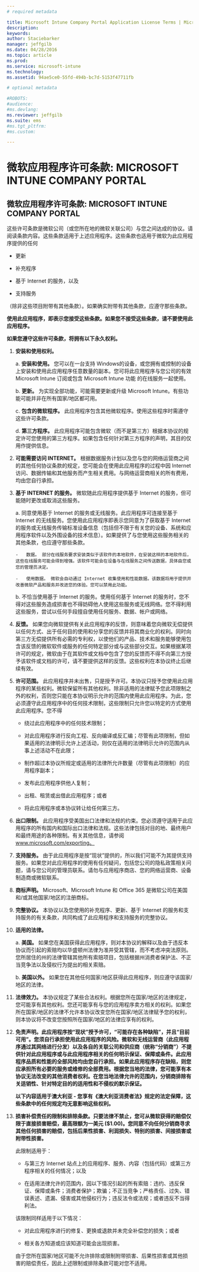 ```yaml
---
# required metadata

title: Microsoft Intune Company Portal Application License Terms | Microsoft Intune
description:
keywords:
author: Staciebarker
manager: jeffgilb
ms.date: 04/28/2016
ms.topic: article
ms.prod:
ms.service: microsoft-intune
ms.technology:
ms.assetid: 94ae5ce0-55fd-494b-bc7d-5153f47711fb

# optional metadata

#ROBOTS:
#audience:
#ms.devlang:
ms.reviewer: jeffgilb
ms.suite: ems
#ms.tgt_pltfrm:
#ms.custom:

---
```


# 微软应用程序许可条款: MICROSOFT INTUNE COMPANY PORTAL

## 微软应用程序许可条款: MICROSOFT INTUNE COMPANY PORTAL
这些许可条款是微软公司（或您所在地的微软关联公司）与您之间达成的协议。请阅读条款内容。这些条款适用于上述应用程序。这些条款也适用于微软为此应用程序提供的任何

-   更新

-   补充程序

-   基于 Internet 的服务，以及

-   支持服务

（除非这些项目附带有其他条款）。如果确实附带有其他条款，应遵守那些条款。

**使用此应用程序，即表示您接受这些条款。如果您不接受这些条款，请不要使用此应用程序。**

**如果您遵守这些许可条款，将拥有以下永久权利。**

1.  **安装和使用权利。**

    a.  **安装和使用。** 您可以在一台支持 Windows的设备，或您拥有或控制的设备上安装和使用此应用程序任意数量的副本。您可将此应用程序与您公司的有效 Microsoft Intune 订阅或包含 Microsoft Intune 功能 的在线服务一起使用。

    b.  **更新。** 为实现全部功能，可能需要更新或升级 Microsoft Intune。有些功能可能并非在所有国家/地区都可用。

    c.  **包含的微软程序。** 此应用程序包含其他微软程序。使用这些程序时需遵守这些许可条款。

    d.  **第三方程序。** 此应用程序可能包含微软（而不是第三方）根据本协议的规定许可您使用的第三方程序。如果包含任何针对第三方程序的声明，其目的仅用作提供信息。

2.  **可能需要访问 INTERNET。** 根据数据服务计划以及您与您的网络运营商之间的其他任何协议条款的规定，您可能会在使用此应用程序的过程中因 Internet 访问、数据传输和其他服务而产生相关费用。与网络运营商相关的所有费用，均由您自行承担。

3.  **基于 INTERNET 的服务。** 微软随此应用程序提供基于 Internet 的服务，但可能随时更改或取消这些服务。

    a.  同意使用基于 Internet 的服务或无线服务。此应用程序可连接至基于 Internet 的无线服务。您使用此应用程序即表示您同意为了获取基于 Internet 的服务或无线服务传输标准设备信息（包括但不限于有关您的设备、系统和应用程序软件以及外围设备的技术信息）。如果提供了与您使用这些服务相关的其他条款，也应遵守那些条款。

        -   数据。 部分在线服务要求安装类似于该软件的本地软件，在安装这样的本地软件后，这些在线服务可能会得到增强。该软件可能会在设备与在线服务之间传送数据，具体由您或您的管理员决定。

        -   使用数据。 微软会自动通过 Internet 收集使用和性能数据。该数据将用于提供并改善微软产品和服务并改进您的体验。您可以禁用此功能。

    b.  不恰当使用基于 Internet 的服务。使用任何基于 Internet 的服务时，您不得对这些服务造成损害也不得妨碍他人使用这些服务或无线网络。您不得利用这些服务，尝试以任何手段擅自使用任何服务、数据、帐户或网络。

4.  **反馈。** 如果您向微软提供有关此应用程序的反馈，则意味着您向微软无偿提供以任何方式、出于任何目的使用和分享您的反馈并将其商业化的权利。同时向第三方无偿提供所有必需的专利权，以使他们的产品、技术和服务能够使用包含该反馈的微软软件或服务的任何特定部分或与这些部分交互。如果根据某项许可的规定，微软由于在其软件或文档中包含了您的反馈而不得不向第三方授予该软件或文档的许可，请不要提供这样的反馈。这些权利在本协议终止后继续有效。

5.  **许可范围。** 此应用程序并未出售，只是授予许可。本协议只授予您使用此应用程序的某些权利。微软保留所有其他权利。除非适用的法律赋予您此项限制之外的权利，否则您只能在本协议明示允许的范围内使用此应用程序。为此，您必须遵守此应用程序中的任何技术限制，这些限制只允许您以特定的方式使用此应用程序。您不得

    -   绕过此应用程序中的任何技术限制；

    -   对此应用程序进行反向工程、反向编译或反汇编；尽管有此项限制，但如果适用的法律明示允许上述活动，则仅在适用的法律明示允许的范围内从事上述活动不在此限；

    -   制作超过本协议所规定或适用的法律所允许数量（尽管有此项限制）的应用程序副本；

    -   发布此应用程序供他人复制；

    -   出租、租赁或出借此应用程序；或者

    -   将此应用程序或本协议转让给任何第三方。

6.  **出口限制。** 此应用程序受美国出口法律和法规的约束。您必须遵守适用于此应用程序的所有国内和国际出口法律和法规。这些法律包括对目的地、最终用户和最终用途的各种限制。有关其他信息，请参阅 www.microsoft.com/exporting。

7.  **支持服务。** 由于此应用程序是按“现状”提供的，所以我们可能不为其提供支持服务。如果您对此应用程序的使用有任何疑问，包括您公司的隐私政策相关问题，请与您公司的管理员联系。请勿与应用程序商店、您的网络运营商、设备制造商或微软联系。

8.  **商标声明。** Microsoft、Microsoft Intune 和 Office 365 是微软公司在美国和/或其他国家/地区的注册商标。

9. **完整协议。** 本协议以及您使用的补充程序、更新、基于 Internet 的服务和支持服务的有关条款，共同构成了此应用程序和支持服务的完整协议。

10. **适用的法律。**

    a.  **美国。** 如果您在美国获得此应用程序，则对本协议的解释以及由于违反本协议而引起的索赔均以华盛顿州法律为准并受其管辖，而不考虑冲突法原则。您所居住的州的法律管辖其他所有索赔项目，包括根据州消费者保护法、不正当竞争法以及侵权行为提出的相关索赔。

    b.  **美国以外。** 如果您在其他任何国家/地区获得此应用程序，则应遵守该国家/地区的法律。

11. **法律效力。** 本协议规定了某些合法权利。根据您所在国家/地区的法律规定，您可能享有其他权利。您还可能享有与您的应用程序卖方相关的权利。如果您所在国家/地区的法律不允许本协议改变您所在国家/地区法律赋予您的权利，则本协议将不改变您按照所在国家/地区的法律应享有的权利。

12. **免责声明。此应用程序按“现状”授予许可，“可能存在各种缺陷”，并且“目前可用”。您须自行承担使用此应用程序的风险。微软和无线运营商（此应用程序通过其网络进行分发）以及各自的关联公司和供应商（统称“分销商”）不提供针对此应用程序或与此应用程序相关的任何明示保证、保障或条件。此应用程序品质和性能的全部风险均由您自行承担。如果此应用程序存在缺陷，则您应承担所有必要的服务或维修的全部费用。根据您当地的法律，您可能享有本协议无法改变的其他消费者权利。在您当地法律允许的范围内，分销商排除有关适销性、针对特定目的的适用性和不侵权的默示保证。**

    **以下内容适用于澳大利亚 - 您享有《澳大利亚消费者法》规定的法定保障，这些条款中的任何规定均无意影响这些权利。**

13. **损害补偿责任的限制和排除条款。只要法律不禁止，您可从微软获得的赔偿仅限于直接损害赔偿，最高限额为一美元 ($1.00)。您同意不向任何分销商寻求其他任何损害的赔偿，包括后果性损害、利润损失、特别的损害、间接损害或附带性损害。**

    此限制适用于：

    -   与第三方 Internet 站点上的应用程序、服务、内容（包括代码）或第三方程序相关的任何情况；以及

    -   在适用法律允许的范围内，因以下情况引起的所有索赔：违约、违反保证、保障或条件；消费者保护；欺骗；不正当竞争；严格责任、过失、错误表述、遗漏、侵害或其他侵权行为；违反法令或法规；或者违反不当得利法。

    该限制同样适用于以下情况：

    -  对此应用程序进行的修复、更换或退款并未完全补偿您的损失；或者

    -  相关各方知道或应该知道可能会出现损害。

    由于您所在国家/地区可能不允许排除或限制附带损害、后果性损害或其他损害的赔偿责任，因此上述限制或排除条款可能对您不适用。

